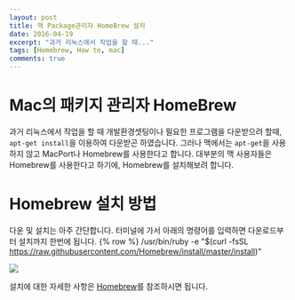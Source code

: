 ```yaml
---
layout: post
title: 맥 Package관리자 HomeBrew 설치
date: 2016-04-19
excerpt: "과거 리눅스에서 작업을 할 때..."
tags: [Homebrew, How to, mac]
comments: true
---
```


# Mac의 패키지 관리자 HomeBrew
과거 리눅스에서 작업을 할 때 개발환경셋팅이나 필요한 프로그램을 다운받으려 할때, `apt-get install`을 이용하여 다운받곤 하였습니다. 그러나 맥에서는 `apt-get`을 사용하지 않고 MacPort나 Homebrew를 사용한다고 합니다. 대부분의 맥 사용자들은 Homebrew를 사용한다고 하기에, Homebrew를 설치해보려 합니다.

# Homebrew 설치 방법
다운 및 설치는 아주 간단합니다. 터미널에 가서 아래의 명령어를 입력하면 다운로드부터 설치까지 한번에 됩니다. 
{% row %}
	/usr/bin/ruby -e "$(curl -fsSL https://raw.githubusercontent.com/Homebrew/install/master/install)"
    
<img src="https://nine-hundred.github.io/Blog/assets/brewInstall.jpeg">
    
설치에 대한 자세한 사항은 <a href="https://brew.sh/index_ko.html">Homebrew</a>를 참조하시면 됩니다.